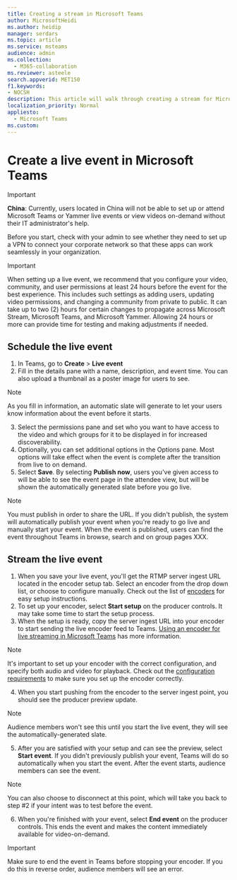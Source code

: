 ```yaml
---
title: Creating a stream in Microsoft Teams
author: MicrosoftHeidi
ms.author: heidip
manager: serdars
ms.topic: article
ms.service: msteams
audience: admin
ms.collection: 
  - M365-collaboration
ms.reviewer: asteele
search.appverid: MET150
f1.keywords:
- NOCSH
description: This article will walk through creating a stream for Microsoft Teams streaming events.
localization_priority: Normal
appliesto: 
  - Microsoft Teams
ms.custom:
---
```


# Create a live event in Microsoft Teams

> [!IMPORTANT]
> **China**: Currently, users located in China will not be able to set up or attend Microsoft Teams or Yammer live events or view videos on-demand without their IT administrator's help.
>
> Before you start, check with your admin to see whether they need to set up a VPN to connect your corporate network so that these apps can work seamlessly in your organization.

> [!IMPORTANT]
> When setting up a live event, we recommend that you configure your video, community, and user permissions at least 24 hours before the event for the best experience. This includes such settings as adding users, updating video permissions, and changing a community from private to public. It can take up to two (2) hours for certain changes to propagate across Microsoft Stream, Microsoft Teams, and Microsoft Yammer. Allowing 24 hours or more can provide time for testing and making adjustments if needed.

## Schedule the live event

1. In Teams, go to **Create** > **Live event**
2. Fill in the details pane with a name, description, and event time. You can also upload a thumbnail as a poster image for users to see.

  > [!NOTE]
  > As you fill in information, an automatic slate will generate to let your users know information about the event before it starts.

3. Select the permissions pane and set who you want to have access to the video and which groups for it to be displayed in for increased discoverability.
4. Optionally, you can set additional options in the Options pane. Most options will take effect when the event is complete after the transition from live to on demand.
5. Select **Save**. By selecting **Publish now**, users you've given access to will be able to see the event page in the attendee view, but will be shown the automatically generated slate before you go live.

> [!NOTE]
> You must publish in order to share the URL. If you didn't publish, the system will automatically publish your event when you're ready to go live and manually start your event. When the event is published, users can find the event throughout Teams in browse, search and on group pages XXX.

## Stream the live event

1. When you save your live event, you'll get the RTMP server ingest URL located in the encoder setup tab. Select an encoder from the drop down list, or choose to configure manually. Check out the list of [encoders](teams-encoder-setup.md) for easy setup instructions.
2. To set up your encoder, select **Start setup** on the producer controls. It may take some time to start the setup process.
3. When the setup is ready, copy the server ingest URL into your encoder to start sending the live encoder feed to Teams. [Using an encoder for live streaming in Microsoft Teams](teams-encoder-setup.md) has more information.

> [!NOTE]
> It's important to set up your encoder with the correct configuration, and specify both audio and video for playback. Check out the [configuration requirements](teams-encoder-configuration.md) to make sure you set up the encoder correctly.

4. When you start pushing from the encoder to the server ingest point, you should see the producer preview update.

> [!NOTE]
> Audience members won't see this until you start the live event, they will see the automatically-generated slate.

5. After you are satisfied with your setup and can see the preview, select **Start event**. If you didn't previously publish your event, Teams will do so automatically when you start the event. After the event starts, audience members can see the event.

> [!NOTE]
> You can also choose to disconnect at this point, which will take you back to step #2 if your intent was to test before the event.

6. When you're finished with your event, select **End event** on the producer controls. This ends the event and makes the content immediately available for video-on-demand.

  > [!IMPORTANT]
  > Make sure to end the event in Teams before stopping your encoder. If you do this in reverse order, audience members will see an error.
